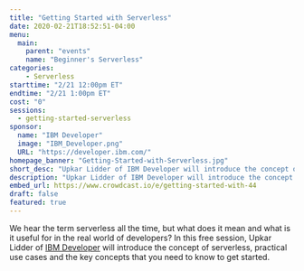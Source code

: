 ```yaml
---
title: "Getting Started with Serverless"
date: 2020-02-21T18:52:51-04:00
menu:
  main:
    parent: "events"
    name: "Beginner's Serverless"
categories:
    - Serverless
starttime: "2/21 12:00pm ET"
endtime: "2/21 1:00pm ET"
cost: "0"
sessions:
  - getting-started-serverless
sponsor:
  name: "IBM Developer"
  image: "IBM_Developer.png"
  URL: "https://developer.ibm.com/"
homepage_banner: "Getting-Started-with-Serverless.jpg"
short_desc: "Upkar Lidder of IBM Developer will introduce the concept of serverless, practical use cases and the key concepts that you need to know to get started."
description: "Upkar Lidder of IBM Developer will introduce the concept of serverless, practical use cases and the key concepts that you need to know to get started."
embed_url: https://www.crowdcast.io/e/getting-started-with-44
draft: false
featured: true
---
```


We hear the term serverless all the time, but what does it mean and what is it useful for in the real world of developers? In this free session, Upkar Lidder of [IBM Developer](https://developer.ibm.com/) will introduce the concept of serverless, practical use cases and the key concepts that you need to know to get started.